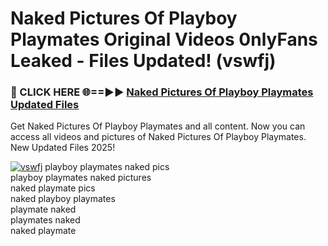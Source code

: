 # Naked Pictures Of Playboy Playmates Original Videos 0nlyFans Leaked - Files Updated! (vswfj)

<h3>🔴 CLICK HERE 🌐==►► <a href="https://tinyurl.com/yckcrads" rel="nofollow">Naked Pictures Of Playboy Playmates Updated Files</a></h3>

Get Naked Pictures Of Playboy Playmates and all content. Now you can access all videos and pictures of Naked Pictures Of Playboy Playmates. New Updated Files 2025!

[![vswfj](https://i.imgur.com/hpKpOFt.gif)](https://tinyurl.com/yckcrads)
playboy playmates naked pics<br>
playboy playmates naked pictures<br>
naked playmate pics<br>
naked playboy playmates<br>
playmate naked<br>
playmates naked<br>
naked playmate